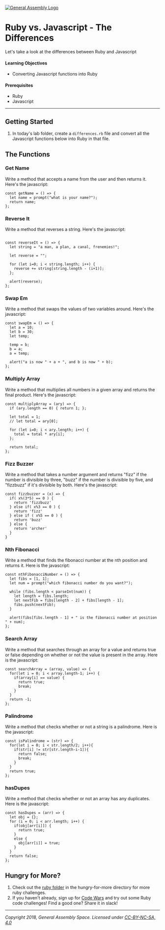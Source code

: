 [![General Assembly Logo](https://camo.githubusercontent.com/1a91b05b8f4d44b5bbfb83abac2b0996d8e26c92/687474703a2f2f692e696d6775722e636f6d2f6b6538555354712e706e67)](https://generalassemb.ly)

# Ruby vs. Javascript - The Differences

Let's take a look at the differences between Ruby and Javascript

#### Learning Objectives

- Converting Javascript functions into Ruby

#### Prerequisites

- Ruby
- Javascript

---

## Getting Started

1. In today's lab folder, create a `differences.rb` file and convert all the Javascript functions below into Ruby in that file.

## The Functions 

### Get Name 

Write a method that accepts a name from the user and then returns it. Here's the javascript: 

```
const getName = () => {
  let name = prompt("what is your name?");
  return name;
};
```

### Reverse It 

Write a method that reverses a string. Here's the javascript:

```

const reverseIt = () => {
  let string = "a man, a plan, a canal, frenemies!";

  let reverse = "";

  for (let i=0; i < string.length; i++) {
    reverse += string[string.length - (i+1)];
  };

  alert(reverse);
};
```

### Swap Em 

Write a method that swaps the values of two variables around. Here's the javascript:

```
const swapEm = () => {
  let a = 10;
  let b = 30;
  let temp;

  temp = b;
  b = a;
  a = temp;

  alert("a is now " + a + ", and b is now " + b);
};
```

### Multiply Array 

Write a method that multiplies all numbers in a given array and returns the final product. Here's the javascript:

```
const multiplyArray = (ary) => {
  if (ary.length == 0) { return 1; };

  let total = 1;
  // let total = ary[0];

  for (let i=0; i < ary.length; i++) {
    total = total * ary[i];
  };

  return total;
};
```

### Fizz Buzzer 

Write a method that takes a number argument and returns "fizz" if the number is divisible by three, "buzz" if the number is divisible by five, and "fizzbuzz" if it's divisible by both. Here's the javascript:

```
const fizzbuzzer = (x) => {
  if( x%(3*5) == 0 ) {
    return 'fizzbuzz'
  } else if( x%3 == 0 ) {
    return 'fizz'
  } else if ( x%5 == 0 ) {
    return 'buzz'
  } else {
    return 'archer'
  }
}
```

### Nth Fibonacci 

Write a method that finds the fibonacci number at the nth position and returns it. Here is the javascript:

```
const nthFibonacciNumber = () => {
  let fibs = [1, 1];
  let num = prompt("which fibonacci number do you want?");

  while (fibs.length < parseInt(num)) {
    let length = fibs.length;
    let nextFib = fibs[length - 2] + fibs[length - 1];
    fibs.push(nextFib);
  }

  alert(fibs[fibs.length - 1] + " is the fibonacci number at position " + num);
};
```

### Search Array 

Write a method that searches through an array for a value and returns true or false depending on whether or not the value is present in the array. Here is the javascript:

```
const searchArray = (array, value) => {
  for(let i = 0; i < array.length-1; i++) {
    if(array[i] == value) {
      return true;
      break;
    }
  }
  return -1;
};

```

### Palindrome 

Write a method that checks whether or not a string is a palindrome. Here is the javascript:

```
const isPalindrome = (str) => {
  for(let i = 0; i < str.length/2; i++){
    if(str[i] != str[str.length-i-1]){
      return false;
      break;
    }
  }
  return true;
};
```

### hasDupes

Write a method that checks whether or not an array has any duplicates. Here is the javascript:

```
const hasDupes = (arr) => {
  let obj = {};
  for (i = 0; i < arr.length; i++) {
    if(obj[arr[i]]) {
      return true;
    }
    else {
      obj[arr[i]] = true;
    }
  }
  return false;
};
```

## Hungry for More?

1. Check out the [ruby folder](https://git.generalassemb.ly/Software-Engineering-Immersive-Remote/SEIR-Arete/tree/master/unit_4/hungry-for-more/ruby) in the hungry-for-more directory for more ruby challenges. 
1. If you haven't already, sign up for [Code Wars](https://www.codewars.com/) and try out some Ruby code challenges! Find a good one? Share it in slack!

---

*Copyright 2018, General Assembly Space. Licensed under [CC-BY-NC-SA, 4.0](https://creativecommons.org/licenses/by-nc-sa/4.0/)*
